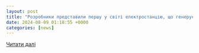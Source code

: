```yaml
---
layout: post
title: "Розробники представили першу у світі електростанцію, що генерує ене . | InternetUA"
date: 2024-08-09 01:18:55 +0000
categories: [news]
---
```


[Читати далі](https://uazmi.org/news/post/6e2ad786fcded068fb5bed22d49446f9)

